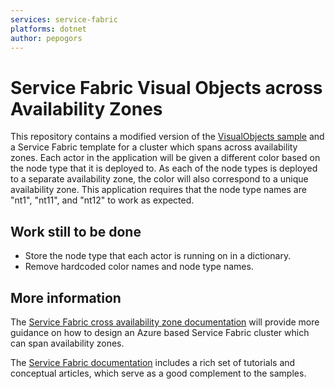```yaml
---
services: service-fabric
platforms: dotnet
author: pepogors
---
```


# Service Fabric Visual Objects across Availability Zones
This repository contains a modified version of the [VisualObjects sample](https://github.com/Azure-Samples/service-fabric-dotnet-getting-started/tree/classic/Actors/VisualObjects) and a Service Fabric template for a cluster which spans across availability zones. Each actor in the application will be given a different color based on the node type that it is deployed to. As each of the node types is deployed to a separate availability zone, the color will also correspond to a unique availability zone. This application requires that the node type names are "nt1", "nt11", and "nt12" to work as expected.

## Work still to be done
* Store the node type that each actor is running on in a dictionary. 
* Remove hardcoded color names and node type names. 

## More information
The [Service Fabric cross availability zone documentation](https://docs.microsoft.com/azure/service-fabric/service-fabric-cross-availability-zones) will provide more guidance on how to design an Azure based Service Fabric cluster which can span availability zones.

The [Service Fabric documentation][service-fabric-docs] includes a rich set of tutorials and conceptual articles, which serve as a good complement to the samples.

<!-- Links -->

[service-fabric-samples]: http://aka.ms/servicefabricsamples
[service-fabric-programming-models]: https://azure.microsoft.com/en-us/documentation/articles/service-fabric-choose-framework/
[app-upgrade-tutorial]: https://azure.microsoft.com/en-us/documentation/articles/service-fabric-application-upgrade-tutorial/
[service-fabric-docs]: http://aka.ms/servicefabricdocs
